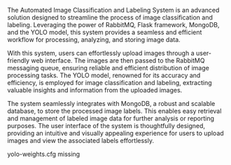 The Automated Image Classification and Labeling System is an advanced solution designed to streamline the process of image classification and labeling. Leveraging the power of RabbitMQ, Flask framework, MongoDB, and the YOLO model, this system provides a seamless and efficient workflow for processing, analyzing, and storing image data.

With this system, users can effortlessly upload images through a user-friendly web interface. The images are then passed to the RabbitMQ messaging queue, ensuring reliable and efficient distribution of image processing tasks. The YOLO model, renowned for its accuracy and efficiency, is employed for image classification and labeling, extracting valuable insights and information from the uploaded images.

The system seamlessly integrates with MongoDB, a robust and scalable database, to store the processed image labels. This enables easy retrieval and management of labeled image data for further analysis or reporting purposes. The user interface of the system is thoughtfully designed, providing an intuitive and visually appealing experience for users to upload images and view the associated labels effortlessly.

yolo-weights.cfg missing

